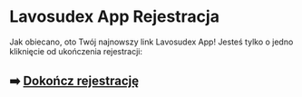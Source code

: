 # Lavosudex App Rejestracja

Jak obiecano, oto Twój najnowszy link Lavosudex App! Jesteś tylko o jedno kliknięcie od ukończenia rejestracji:

## ➡️ [Dokończ rejestrację](https://is.gd/ZiKOor)